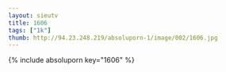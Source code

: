 ```yaml
--- 
layout: sieutv
title: 1606
tags: ["1k"]
thumb: http://94.23.248.219/absoluporn-1/image/002/1606.jpg
---
```

{% include absoluporn key="1606" %} 
